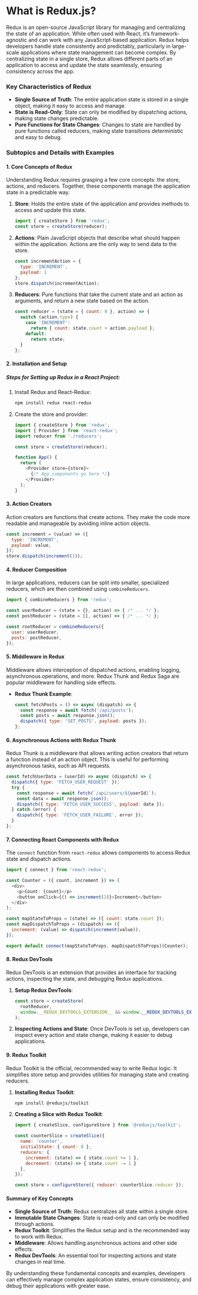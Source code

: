 # **What is Redux.js?**

Redux is an open-source JavaScript library for managing and centralizing the state of an application. While often used with React, it’s framework-agnostic and can work with any JavaScript-based application. Redux helps developers handle state consistently and predictably, particularly in large-scale applications where state management can become complex. By centralizing state in a single store, Redux allows different parts of an application to access and update the state seamlessly, ensuring consistency across the app.

### Key Characteristics of Redux

- **Single Source of Truth**: The entire application state is stored in a single object, making it easy to access and manage.
- **State is Read-Only**: State can only be modified by dispatching actions, making state changes predictable.
- **Pure Functions for State Changes**: Changes to state are handled by pure functions called reducers, making state transitions deterministic and easy to debug.

### Subtopics and Details with Examples

#### 1. Core Concepts of Redux
Understanding Redux requires grasping a few core concepts: the store, actions, and reducers. Together, these components manage the application state in a predictable way.

1. **Store**: Holds the entire state of the application and provides methods to access and update this state.
   
   ```javascript
   import { createStore } from 'redux';
   const store = createStore(reducer);
   ```

2. **Actions**: Plain JavaScript objects that describe what should happen within the application. Actions are the only way to send data to the store.

   ```javascript
   const incrementAction = {
     type: 'INCREMENT',
     payload: 1
   };
   store.dispatch(incrementAction);
   ```

3. **Reducers**: Pure functions that take the current state and an action as arguments, and return a new state based on the action.

   ```javascript
   const reducer = (state = { count: 0 }, action) => {
     switch (action.type) {
       case 'INCREMENT':
         return { count: state.count + action.payload };
       default:
         return state;
     }
   };
   ```

#### 2. Installation and Setup

##### Steps for Setting up Redux in a React Project:

1. Install Redux and React-Redux:
   ```bash
   npm install redux react-redux
   ```

2. Create the store and provider:
   ```javascript
   import { createStore } from 'redux';
   import { Provider } from 'react-redux';
   import reducer from './reducers';

   const store = createStore(reducer);

   function App() {
     return (
       <Provider store={store}>
         {/* App components go here */}
       </Provider>
     );
   }
   ```

#### 3. Action Creators
Action creators are functions that create actions. They make the code more readable and manageable by avoiding inline action objects.

   ```javascript
   const increment = (value) => ({
     type: 'INCREMENT',
     payload: value,
   });
   store.dispatch(increment(1));
   ```

#### 4. Reducer Composition
In large applications, reducers can be split into smaller, specialized reducers, which are then combined using `combineReducers`.

   ```javascript
   import { combineReducers } from 'redux';

   const userReducer = (state = {}, action) => { /* ... */ };
   const postReducer = (state = [], action) => { /* ... */ };

   const rootReducer = combineReducers({
     user: userReducer,
     posts: postReducer,
   });
   ```

#### 5. Middleware in Redux
Middleware allows interception of dispatched actions, enabling logging, asynchronous operations, and more. Redux Thunk and Redux Saga are popular middleware for handling side effects.

- **Redux Thunk Example**:
   ```javascript
   const fetchPosts = () => async (dispatch) => {
     const response = await fetch('/api/posts');
     const posts = await response.json();
     dispatch({ type: 'SET_POSTS', payload: posts });
   };
   ```

#### 6. Asynchronous Actions with Redux Thunk
Redux Thunk is a middleware that allows writing action creators that return a function instead of an action object. This is useful for performing asynchronous tasks, such as API requests.

   ```javascript
   const fetchUserData = (userId) => async (dispatch) => {
     dispatch({ type: 'FETCH_USER_REQUEST' });
     try {
       const response = await fetch(`/api/users/${userId}`);
       const data = await response.json();
       dispatch({ type: 'FETCH_USER_SUCCESS', payload: data });
     } catch (error) {
       dispatch({ type: 'FETCH_USER_FAILURE', error });
     }
   };
   ```

#### 7. Connecting React Components with Redux
The `connect` function from `react-redux` allows components to access Redux state and dispatch actions.

   ```javascript
   import { connect } from 'react-redux';

   const Counter = ({ count, increment }) => (
     <div>
       <p>Count: {count}</p>
       <button onClick={() => increment(1)}>Increment</button>
     </div>
   );

   const mapStateToProps = (state) => ({ count: state.count });
   const mapDispatchToProps = (dispatch) => ({
     increment: (value) => dispatch(increment(value)),
   });

   export default connect(mapStateToProps, mapDispatchToProps)(Counter);
   ```

#### 8. Redux DevTools
Redux DevTools is an extension that provides an interface for tracking actions, inspecting the state, and debugging Redux applications.

1. **Setup Redux DevTools**:
   ```javascript
   const store = createStore(
     rootReducer,
     window.__REDUX_DEVTOOLS_EXTENSION__ && window.__REDUX_DEVTOOLS_EXTENSION__()
   );
   ```

2. **Inspecting Actions and State**: Once DevTools is set up, developers can inspect every action and state change, making it easier to debug applications.

#### 9. Redux Toolkit
Redux Toolkit is the official, recommended way to write Redux logic. It simplifies store setup and provides utilities for managing state and creating reducers.

1. **Installing Redux Toolkit**:
   ```bash
   npm install @reduxjs/toolkit
   ```

2. **Creating a Slice with Redux Toolkit**:
   ```javascript
   import { createSlice, configureStore } from '@reduxjs/toolkit';

   const counterSlice = createSlice({
     name: 'counter',
     initialState: { count: 0 },
     reducers: {
       increment: (state) => { state.count += 1 },
       decrement: (state) => { state.count -= 1 }
     },
   });

   const store = configureStore({ reducer: counterSlice.reducer });
   ```

#### Summary of Key Concepts

- **Single Source of Truth**: Redux centralizes all state within a single store.
- **Immutable State Changes**: State is read-only and can only be modified through actions.
- **Redux Toolkit**: Simplifies the Redux setup and is the recommended way to work with Redux.
- **Middleware**: Allows handling asynchronous actions and other side effects.
- **Redux DevTools**: An essential tool for inspecting actions and state changes in real time.

By understanding these fundamental concepts and examples, developers can effectively manage complex application states, ensure consistency, and debug their applications with greater ease.
